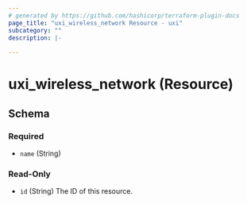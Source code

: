 ```yaml
---
# generated by https://github.com/hashicorp/terraform-plugin-docs
page_title: "uxi_wireless_network Resource - uxi"
subcategory: ""
description: |-
  
---
```


# uxi_wireless_network (Resource)





<!-- schema generated by tfplugindocs -->
## Schema

### Required

- `name` (String)

### Read-Only

- `id` (String) The ID of this resource.
